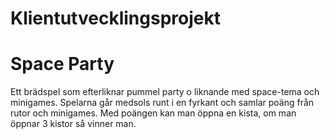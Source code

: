 # Klientutvecklingsprojekt
# Space Party

Ett brädspel som efterliknar pummel party o liknande
med space-tema och minigames. Spelarna går medsols runt
i en fyrkant och samlar poäng från rutor och minigames.
Med poängen kan man öppna en kista, om man öppnar 3 kistor
så vinner man.
